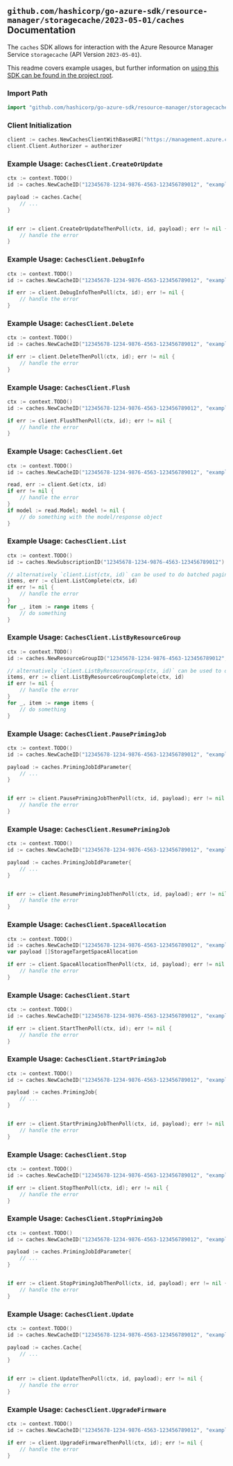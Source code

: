
## `github.com/hashicorp/go-azure-sdk/resource-manager/storagecache/2023-05-01/caches` Documentation

The `caches` SDK allows for interaction with the Azure Resource Manager Service `storagecache` (API Version `2023-05-01`).

This readme covers example usages, but further information on [using this SDK can be found in the project root](https://github.com/hashicorp/go-azure-sdk/tree/main/docs).

### Import Path

```go
import "github.com/hashicorp/go-azure-sdk/resource-manager/storagecache/2023-05-01/caches"
```


### Client Initialization

```go
client := caches.NewCachesClientWithBaseURI("https://management.azure.com")
client.Client.Authorizer = authorizer
```


### Example Usage: `CachesClient.CreateOrUpdate`

```go
ctx := context.TODO()
id := caches.NewCacheID("12345678-1234-9876-4563-123456789012", "example-resource-group", "cacheValue")

payload := caches.Cache{
	// ...
}


if err := client.CreateOrUpdateThenPoll(ctx, id, payload); err != nil {
	// handle the error
}
```


### Example Usage: `CachesClient.DebugInfo`

```go
ctx := context.TODO()
id := caches.NewCacheID("12345678-1234-9876-4563-123456789012", "example-resource-group", "cacheValue")

if err := client.DebugInfoThenPoll(ctx, id); err != nil {
	// handle the error
}
```


### Example Usage: `CachesClient.Delete`

```go
ctx := context.TODO()
id := caches.NewCacheID("12345678-1234-9876-4563-123456789012", "example-resource-group", "cacheValue")

if err := client.DeleteThenPoll(ctx, id); err != nil {
	// handle the error
}
```


### Example Usage: `CachesClient.Flush`

```go
ctx := context.TODO()
id := caches.NewCacheID("12345678-1234-9876-4563-123456789012", "example-resource-group", "cacheValue")

if err := client.FlushThenPoll(ctx, id); err != nil {
	// handle the error
}
```


### Example Usage: `CachesClient.Get`

```go
ctx := context.TODO()
id := caches.NewCacheID("12345678-1234-9876-4563-123456789012", "example-resource-group", "cacheValue")

read, err := client.Get(ctx, id)
if err != nil {
	// handle the error
}
if model := read.Model; model != nil {
	// do something with the model/response object
}
```


### Example Usage: `CachesClient.List`

```go
ctx := context.TODO()
id := caches.NewSubscriptionID("12345678-1234-9876-4563-123456789012")

// alternatively `client.List(ctx, id)` can be used to do batched pagination
items, err := client.ListComplete(ctx, id)
if err != nil {
	// handle the error
}
for _, item := range items {
	// do something
}
```


### Example Usage: `CachesClient.ListByResourceGroup`

```go
ctx := context.TODO()
id := caches.NewResourceGroupID("12345678-1234-9876-4563-123456789012", "example-resource-group")

// alternatively `client.ListByResourceGroup(ctx, id)` can be used to do batched pagination
items, err := client.ListByResourceGroupComplete(ctx, id)
if err != nil {
	// handle the error
}
for _, item := range items {
	// do something
}
```


### Example Usage: `CachesClient.PausePrimingJob`

```go
ctx := context.TODO()
id := caches.NewCacheID("12345678-1234-9876-4563-123456789012", "example-resource-group", "cacheValue")

payload := caches.PrimingJobIdParameter{
	// ...
}


if err := client.PausePrimingJobThenPoll(ctx, id, payload); err != nil {
	// handle the error
}
```


### Example Usage: `CachesClient.ResumePrimingJob`

```go
ctx := context.TODO()
id := caches.NewCacheID("12345678-1234-9876-4563-123456789012", "example-resource-group", "cacheValue")

payload := caches.PrimingJobIdParameter{
	// ...
}


if err := client.ResumePrimingJobThenPoll(ctx, id, payload); err != nil {
	// handle the error
}
```


### Example Usage: `CachesClient.SpaceAllocation`

```go
ctx := context.TODO()
id := caches.NewCacheID("12345678-1234-9876-4563-123456789012", "example-resource-group", "cacheValue")
var payload []StorageTargetSpaceAllocation

if err := client.SpaceAllocationThenPoll(ctx, id, payload); err != nil {
	// handle the error
}
```


### Example Usage: `CachesClient.Start`

```go
ctx := context.TODO()
id := caches.NewCacheID("12345678-1234-9876-4563-123456789012", "example-resource-group", "cacheValue")

if err := client.StartThenPoll(ctx, id); err != nil {
	// handle the error
}
```


### Example Usage: `CachesClient.StartPrimingJob`

```go
ctx := context.TODO()
id := caches.NewCacheID("12345678-1234-9876-4563-123456789012", "example-resource-group", "cacheValue")

payload := caches.PrimingJob{
	// ...
}


if err := client.StartPrimingJobThenPoll(ctx, id, payload); err != nil {
	// handle the error
}
```


### Example Usage: `CachesClient.Stop`

```go
ctx := context.TODO()
id := caches.NewCacheID("12345678-1234-9876-4563-123456789012", "example-resource-group", "cacheValue")

if err := client.StopThenPoll(ctx, id); err != nil {
	// handle the error
}
```


### Example Usage: `CachesClient.StopPrimingJob`

```go
ctx := context.TODO()
id := caches.NewCacheID("12345678-1234-9876-4563-123456789012", "example-resource-group", "cacheValue")

payload := caches.PrimingJobIdParameter{
	// ...
}


if err := client.StopPrimingJobThenPoll(ctx, id, payload); err != nil {
	// handle the error
}
```


### Example Usage: `CachesClient.Update`

```go
ctx := context.TODO()
id := caches.NewCacheID("12345678-1234-9876-4563-123456789012", "example-resource-group", "cacheValue")

payload := caches.Cache{
	// ...
}


if err := client.UpdateThenPoll(ctx, id, payload); err != nil {
	// handle the error
}
```


### Example Usage: `CachesClient.UpgradeFirmware`

```go
ctx := context.TODO()
id := caches.NewCacheID("12345678-1234-9876-4563-123456789012", "example-resource-group", "cacheValue")

if err := client.UpgradeFirmwareThenPoll(ctx, id); err != nil {
	// handle the error
}
```
